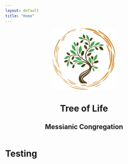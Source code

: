 ```yaml
---
layout: default
title: "Home"
---
```


<header class="header">
  <div class="overlay"></div>
   <div class="container align-middle h-100 justify-content-center align-items-center">
		<div class="TOL-logo text-center mx-auto">
			<img src="assets/img/EtzChayimLogo.svg" alt="Etz Chayim logo" width="200px" class="img-fluid">
			<h1 class="text-success display-2 mb-0 pb-0">Tree of Life</h1>
			<h2 class="text-secondary text-uppercase font-weight-lighter mt-n4">Messianic Congregation</h2>
		</div>
   </div>  
</header>

  <h1>Testing</h1>
